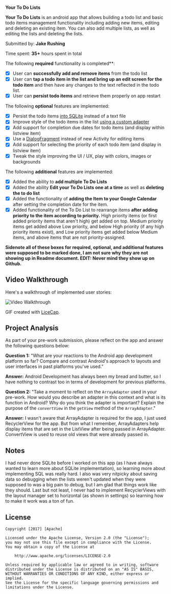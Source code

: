 **Your To Do Lists**

**Your To Do Lists** is an android app that allows building a todo list and basic todo items management 
functionality including adding new items, editing and deleting an existing item. You
can also add multiple lists, as well as editing the lists and deleting the lists.

Submitted by: **Jake Rushing**

Time spent: **35+** hours spent in total


The following **required** functionality is completed**:

* [x] User can **successfully add and remove items** from the todo list
* [x] User can **tap a todo item in the list and bring up an edit screen for the todo item** and then have any changes to the text reflected in the todo list.
* [x] User can **persist todo items** and retrieve them properly on app restart

The following **optional** features are implemented:

* [X] Persist the todo items [into SQLite](http://guides.codepath.com/android/Persisting-Data-to-the-Device#sqlite) instead of a text file
* [X] Improve style of the todo items in the list [using a custom adapter](http://guides.codepath.com/android/Using-an-ArrayAdapter-with-ListView)
* [X] Add support for completion due dates for todo items (and display within listview item)
* [X] Use a [DialogFragment](http://guides.codepath.com/android/Using-DialogFragment) instead of new Activity for editing items
* [X] Add support for selecting the priority of each todo item (and display in listview item)
* [X] Tweak the style improving the UI / UX, play with colors, images or backgrounds

The following **additional** features are implemented:

* [x] Added the ability to **add multiple To Do Lists**
* [x] Added the ability **Edit your To Do Lists one at a time** as well as **deleting the to do list**
* [x] Added the functionality of **adding the Item to your Google Calendar** after setting the completion date for the item. 
* [x] Added functionality of the To Do List to rearrange items **after adding priority to the item 
      according to priority.** High priority items (or first added priority items that aren't high) 
      get added on top. Medium priority items get added above Low priority, and below High priority 
      (if any high priority items exist), and Low priority items get added below Medium items, and 
      above items that are not priority-assigned.

**Sidenote all of these boxes for required, optional, and additional features were supposed to be 
  marked done, I am not sure why they are not showing up in Readme document. EDIT: Never mind they show up on Github.**



## Video Walkthrough

Here's a walkthrough of implemented user stories:

<img src='http://i.imgur.com/eg66zL1.gif' title='Video Walkthrough' width='' alt='Video Walkthrough' />

GIF created with [LiceCap](http://www.cockos.com/licecap/).

## Project Analysis

As part of your pre-work submission, please reflect on the app and answer the following questions below:

**Question 1:** "What are your reactions to the Android app development platform so far? Compare and contrast Android's approach to layouts and user interfaces in past platforms you've used."

**Answer:** Android Development has always been my bread and butter, so I have nothing to contrast too in terms of development for previous platforms.

**Question 2:** "Take a moment to reflect on the `ArrayAdapter` used in your pre-work. How would you describe an adapter in this context and what is its function in Android? Why do you think the adapter is important? Explain the purpose of the `convertView` in the `getView` method of the `ArrayAdapter`."

**Answer:** I wasn't aware that ArrayAdapter is required for the app, I just used RecyclerView for the app. But from what I remember, ArrayAdapters help display items that are set in the ListView after being passed in ArrayAdapter. ConvertView is used to reuse old views that were already passed in.

## Notes

I had never done SQLite before I worked on this app (as I have always wanted to learn more about SQLite implementation), so learning more about implementing SQL was really hard. I also was very nitpicky about saving data so debugging when the lists weren't updated when they were supposed to was a big pain to debug, but I am glad that things work like they should. Last but not least, I never had to implement RecyclerViews with the layout manager set to horizontal (as shown in settings) so learning how to make it work was a ton of fun.

## License

    Copyright [2017] [Apache]

    Licensed under the Apache License, Version 2.0 (the "License");
    you may not use this file except in compliance with the License.
    You may obtain a copy of the License at

        http://www.apache.org/licenses/LICENSE-2.0

    Unless required by applicable law or agreed to in writing, software
    distributed under the License is distributed on an "AS IS" BASIS,
    WITHOUT WARRANTIES OR CONDITIONS OF ANY KIND, either express or implied.
    See the License for the specific language governing permissions and
    limitations under the License.